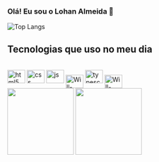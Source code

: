 ### Olá! Eu sou o Lohan Almeida 👋

![Top Langs](https://github-readme-stats.vercel.app/api/top-langs/?username=lohranalmeida&hide_progress=true)

## Tecnologias que uso no meu dia


<div style="display: inline_block"><br>
<img aling="center" alt="html5" height="30" width="40" src="https://img.shields.io/badge/HTML5-E34F26?style=for-the-badge&logo=html5&logoColor=white" />
<img aling="center" alt="css" height="30" width="40" src="https://img.shields.io/badge/CSS-239120?&style=for-the-badge&logo=css3&logoColor=white" />
<img aling="center" alt="js" height="30" width="40" src="https://img.shields.io/badge/JavaScript-F7DF1E?style=for-the-badge&logo=javascript&logoColor=black" /> 
<img align="center" alt="Will-GIT" height="30" width="40" src="https://cdn.jsdelivr.net/gh/devicons/devicon/icons/git/git-original.svg">
<img aling="center" alt="typescript" height="30" width="40" src="https://img.shields.io/badge/TypeScript-007ACC?style=for-the-badge&logo=typescript&logoColor=white" />
<img align="center" alt="Will-VSCODE" height="30" width="40" src="https://cdn.jsdelivr.net/gh/devicons/devicon/icons/vscode/vscode-original.svg">
</div>

<div>
<img height="150em" src="https://github-readme-stats.vercel.app/api?username=lohanalmeida&show_icons=true&theme=tokyonight&include_all_commits=true&count_private=true"/>
<img height="150em" src="https://github-readme-stats.vercel.app/api/top-langs/?username=lohanalmeida&layout=compact&langs_count=7&theme=tokyonight"/>
</div>

